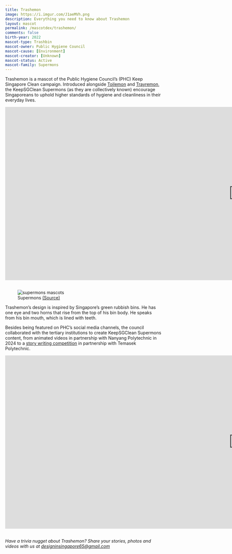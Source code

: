 ```yaml
---
title: Trashemon
image: https://i.imgur.com/J1aeMVh.png
description: Everything you need to know about Trashemon
layout: mascot
permalink: /mascotdex/trashemon/
comments: false
birth-year: 2022
mascot-type: Trashbin
mascot-owner: Public Hygiene Council
mascot-cause: [Environment]
mascot-creator: [Unknown]
mascot-status: Active
mascot-family: Supermons
---
```


Trashemon is a mascot of the Public Hygiene Council’s (PHC) Keep Singapore Clean campaign. Introduced alongside <a href="https://designinsingapore.com/mascotdex/toilemon" target="_blank">Toilemon</a> and <a href="https://designinsingapore.com/mascotdex/trayremon" target="_blank">Trayremon</a>, the KeepSGClean Supermons (as they are collectively known) encourage Singaporeans to uphold higher standards of hygiene and cleanliness in their everyday lives.  

<div class="video-responsive">
<iframe width="1524" height="560" src="https://www.youtube.com/embed/ZVZ0QPM8Kf0" title="It's not a job, it's our home." frameborder="0" allow="accelerometer; autoplay; clipboard-write; encrypted-media; gyroscope; picture-in-picture; web-share" referrerpolicy="strict-origin-when-cross-origin" allowfullscreen></iframe>
</div>
<br>
<figure>
<img src="https://i.imgur.com/UPzSkqr.jpg" alt="supermons mascots">
<figcaption>Supermons <a href="https://www.youtube.com/watch?v=YTH-PlHN9Ow">(Source)</a></figcaption>
</figure>

Trashemon’s design is inspired by Singapore’s green rubbish bins. He has one eye and two horns that rise from the top of his bin body. He speaks from his bin mouth, which is lined with teeth.

Besides being featured on PHC’s social media channels, the council collaborated with the tertiary institutions to create KeepSGClean Supermons content, from animated videos in partnership with Nanyang Polytechnic in 2024 to a <a href="https://www.publichygienecouncil.sg/initiatives/story-writing-competition/" target="_blank">story writing competition</a> in partnership with Temasek Polytechnic.  

<div class="video-responsive">
<iframe width="1524" height="560" src="https://www.youtube.com/embed/CQZfG6ns9ss" title="KeepSGClean Supermons - Toilemon Animation" frameborder="0" allow="accelerometer; autoplay; clipboard-write; encrypted-media; gyroscope; picture-in-picture; web-share" referrerpolicy="strict-origin-when-cross-origin" allowfullscreen></iframe>
</div>
<br>

<blockquote class="instagram-media" data-instgrm-permalink="https://www.instagram.com/p/Ci2Gryjux7c/?utm_source=ig_embed&amp;utm_campaign=loading" data-instgrm-version="14"></blockquote>
<script async src="//www.instagram.com/embed.js"></script>


<i>Have a trivia nugget about Trashemon? Share your stories, photos and videos with us at designinsingapore65@gmail.com</i>


